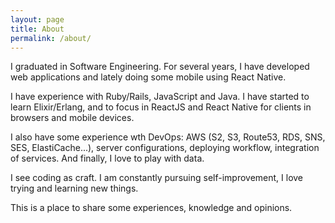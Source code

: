 ```yaml
---
layout: page
title: About
permalink: /about/
---
```


I graduated in Software Engineering. For several years, I have developed web applications and lately doing some mobile using React Native.

I have experience with Ruby/Rails, JavaScript and Java. I have started to learn Elixir/Erlang, and to focus in ReactJS and React Native for clients in browsers and mobile devices.

I also have some experience wth DevOps: AWS (S2, S3, Route53, RDS, SNS, SES, ElastiCache...), server configurations, deploying workflow, integration of services. And finally, I love to play with data.

I see coding as craft. I am constantly pursuing self-improvement, I love trying and learning new things.

This is a place to share some experiences, knowledge and opinions.
